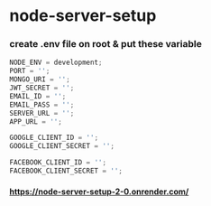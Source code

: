 # node-server-setup

### create .env file on root & put these variable

```js
NODE_ENV = development;
PORT = '';
MONGO_URI = '';
JWT_SECRET = '';
EMAIL_ID = '';
EMAIL_PASS = '';
SERVER_URL = '';
APP_URL = '';

GOOGLE_CLIENT_ID = '';
GOOGLE_CLIENT_SECRET = '';

FACEBOOK_CLIENT_ID = '';
FACEBOOK_CLIENT_SECRET = '';
```

#### https://node-server-setup-2-0.onrender.com/
